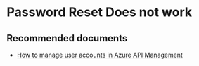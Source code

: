 <properties
    pageTitle="Password Reset Does not work"
    description="Password Reset Does not work"
    service="microsoft.apim"
    resource="apimanagement"
    authors="jtwalters25"
    displayOrder="4"
    selfHelpType="generic"
    supportTopicIds="32318308"
    resourceTags=""
    productPesIds="15551"
    cloudEnvironments="public"
/>

# Password Reset Does not work

## **Recommended documents**
* [How to manage user accounts in Azure API Management](https://docs.microsoft.com/azure/api-management/api-management-howto-create-or-invite-developers) 


